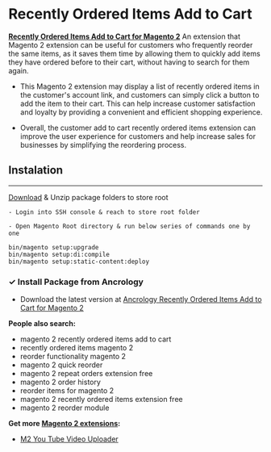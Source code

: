 Recently Ordered Items Add to Cart
===========

**[Recently Ordered Items Add to Cart for Magento 2](https://store.ancrology.com/recently-ordered-items-add-to-cart.html/)** An extension that Magento 2 extension can be useful for customers who frequently reorder the same items, as it saves them time by allowing them to quickly add items they have ordered before to their cart, without having to search for them again.

- This Magento 2 extension may display a list of recently ordered items in the customer's account link, and customers can simply click a button to add the item to their cart. This can help increase customer satisfaction and loyalty by providing a convenient and efficient shopping experience.

- Overall, the customer add to cart recently ordered items extension can improve the user experience for customers and help increase sales for businesses by simplifying the reordering process.


## Instalation
-------
[Download](https://store.ancrology.com/recently-ordered-items-add-to-cart.html/) & Unzip package folders to store root
```
- Login into SSH console & reach to store root folder

- Open Magento Root directory & run below series of commands one by one

bin/magento setup:upgrade
bin/magento setup:di:compile
bin/magento setup:static-content:deploy
```

### ✓ Install Package from Ancrology

- Download the latest version at [Ancrology Recently Ordered Items Add to Cart for Magento 2](https://store.ancrology.com/recently-ordered-items-add-to-cart.html)


**People also search:**
- magento 2 recently ordered items add to cart
- recently ordered items magento 2
- reorder functionality magento 2
- magento 2 quick reorder
- magento 2 repeat orders extension free
- magento 2 order history
- reorder items for magento 2
- magento 2 recently ordered items extension free
- magento 2 reorder module


**Get more [Magento 2 extensions](https://store.ancrology.com/):**
- [M2 You Tube Video Uploader](https://store.ancrology.com/you-tube-video-uploader.html)
